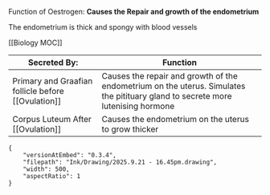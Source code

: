 Function of Oestrogen:
**Causes the Repair and growth of the endometrium**

The endometrium is thick and spongy with blood vessels


[[Biology MOC]]

| Secreted By:                                       | Function                                                                                                                        |
| -------------------------------------------------- | ------------------------------------------------------------------------------------------------------------------------------- |
| Primary and Graafian follicle before [[Ovulation]] | Causes the repair and growth of the endometrium on the uterus. Simulates the pitituary gland to secrete more lutenising hormone |
| Corpus Luteum After [[Ovulation]]                  | Causes the endometrium on the uterus to grow thicker                                                                            |

```handdrawn-ink
{
	"versionAtEmbed": "0.3.4",
	"filepath": "Ink/Drawing/2025.9.21 - 16.45pm.drawing",
	"width": 500,
	"aspectRatio": 1
}
```
